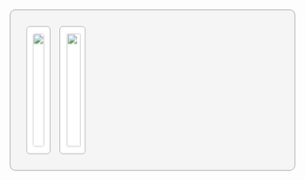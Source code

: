 <table style="border-collapse: separate; border-spacing: 16px; background-color: #f5f5f5; padding: 12px; border: 2px solid #ccc; border-radius: 10px; width: 100%; text-align: center;">
  <tr>
    <td style="background-color: #fff; border: 1px solid #aaa; border-radius: 6px; padding: 10px;">
      <a href="https://github.com/a.lupica/github-readme-stats" target="_blank">
        <img 
          src="https://github-readme-stats.vercel.app/api?username=alupica&show_icons=true&include_all_commits=true&theme=buefy&hide_border=true"
          style="width: 100%; max-width: 300px; height: 200px; object-fit: cover; border-radius: 4px;"
        />
      </a>
    </td>
    <td style="background-color: #fff; border: 1px solid #aaa; border-radius: 6px; padding: 10px;">
      <a href="https://github.com/alupica/github-readme-stats" target="_blank">
        <img 
          src="https://github-readme-stats.vercel.app/api/top-langs/?username=alupica&layout=compact&theme=buefy&hide_border=true"
          style="width: 100%; max-width: 300px; height: 200px; object-fit: cover; border-radius: 4px; padding: 2px;"
        />
      </a>
    </td>
  </tr>
</table>

